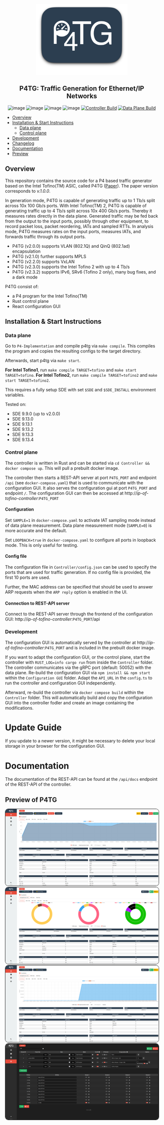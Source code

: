 <div align="center">
 <img src="./logo.png" />
 <h2>P4TG: Traffic Generation for Ethernet/IP Networks</h2>

 ![image](https://img.shields.io/badge/licence-Apache%202.0-blue) ![image](https://img.shields.io/badge/lang-rust-darkred) ![image](https://img.shields.io/badge/built%20with-P4-orange) ![image](https://img.shields.io/badge/v-2.3.2-yellow) [![Controller Build](https://github.com/uni-tue-kn/P4TG/actions/workflows/docker-image.yml/badge.svg)](https://github.com/uni-tue-kn/P4TG/actions/workflows/docker-image.yml) [![Data Plane Build](https://github.com/uni-tue-kn/P4TG/actions/workflows/docker-sde-image.yml/badge.svg)](https://github.com/uni-tue-kn/P4TG/actions/workflows/docker-sde-image.yml)

</div>

- [Overview](#overview)
- [Installation & Start Instructions](#installation--start-instructions)
  - [Data plane](#data-plane)
  - [Control plane](#control-plane)
- [Development](#development)
- [Changelog](./CHANGELOG.md)
- [Documentation](#documentation)
- [Preview](#preview-of-p4tg)

## Overview 
This repository contains the source code for a P4 based traffic generator based on the Intel Tofino(TM) ASIC, called P4TG (<a href="https://ieeexplore.ieee.org/document/10048513">Paper</a>).
The paper version corresponds to *v.1.0.0*.

In generation mode, P4TG is capable of generating traffic up to 1 Tb/s split across 10x 100 Gb/s ports. 
With Intel Tofino(TM) 2, P4TG is capable of generating traffic up to 4 Tb/s split across 10x 400 Gb/s ports.
Thereby it measures rates directly in the data plane. Generated traffic may be fed back from the output to the input ports, possibly through other equipment, to record packet loss, packet reordering, IATs and sampled RTTs. 
In analysis mode, P4TG measures rates on the input ports, measures IATs, and forwards traffic through its output ports. 

- P4TG (v2.0.0) supports VLAN (802.1Q) and QinQ (802.1ad) encapsulation
- P4TG (v2.1.0) further supports MPLS 
- P4TG (v2.2.0) supports VxLAN
- P4TG (v2.3.0) supports the Intel Tofino 2 with up to 4 Tb/s
- P4TG (v2.3.2) supports IPv6, SRv6 (Tofino 2 only), many bug fixes, and a dark mode

P4TG consist of:

- a P4 program for the Intel Tofino(TM)
- Rust control plane
- React configuration GUI

## Installation & Start Instructions

### Data plane

Go to `P4-Implementation` and compile p4tg via `make compile`. 
This compiles the program and copies the resulting configs to the target directory.

Afterwards, start p4tg via `make start`.

**For Intel Tofino1**, run `make compile TARGET=tofino` and `make start TARGET=tofino`.
**For Intel Tofino2**, run `make compile TARGET=tofino2` and `make start TARGET=tofino2`.

This requires a fully setup SDE with set `$SDE` and `$SDE_INSTALL` environment variables.

Tested on:
  - SDE 9.9.0 (up to v2.0.0)
  - SDE 9.13.0 
  - SDE 9.13.1
  - SDE 9.13.2
  - SDE 9.13.3
  - SDE 9.13.4

### Control plane

The controller is written in Rust and can be started via `cd Controller && docker compose up`. This will pull a prebuilt docker image.

The controller then starts a REST-API server at port `P4TG_PORT` and endpoint `/api` (see `docker-compose.yaml`) that is used to communicate with the configuration GUI.
It also serves the configuration gui at port `P4TG_PORT` and endpoint `/`.
The configuration GUI can then be accessed at http://*ip-of-tofino-controller*:`P4TG_PORT`

#### Configuration 

Set `SAMPLE=1` in `docker-compose.yaml` to activate IAT sampling mode instead of data plane measurement.
Data plane measurement mode (`SAMPLE=0`) is more accurate and the default.

Set `LOOPBACK=true` in `docker-compose.yaml` to configure all ports in loopback mode. This is only useful for testing.

#### Config file 

The configuration file in `Controller/config.json` can be used to specify the ports that are used for traffic generation.
If no config file is provided, the first 10 ports are used. 

Further, the MAC address can be specified that should be used to answer ARP requests when the `ARP reply` option is enabled in the UI.

#### Connection to REST-API server

Connect to the REST-API server through the frontend of the configuration GUI: http://*ip-of-tofino-controller*:`P4TG_PORT`/api

### Development

The configuration GUI is automatically served by the controller at http://*ip-of-tofino-controller*:`P4TG_PORT` and is included in the prebuilt docker image.

If you want to adapt the configuration GUI, or the control plane, start the controller with `RUST_LOG=info cargo run` from inside the `Controller` folder.
The controller communicates via the gRPC port (default: 50052) with the data plane.
Re-build the configuration GUI via `npm install && npm start` within the `Configuration GUI` folder.
Adapt the `API_URL` in the `config.ts` to run the controller and configuration GUI independently.

Afterward, re-build the controller via `docker compose build` within the `Controller` folder.
This will automatically build and copy the configuration GUI into the controller fodler and create an image containing the modifications.

# Update Guide

If you update to a newer version, it might be necessary to delete your local storage in your browser for the configuration GUI.

# Documentation

The documentation of the REST-API can be found at the `/api/docs` endpoint of the REST-API of the controller.

## Preview of P4TG

<img alt="image" style="border-radius: 10px; border: 1px solid #000;" src="preview.png"/>
<img alt="image" style="border-radius: 10px; border: 1px solid #000;" src="preview-2.png"/>
<img alt="image" style="border-radius: 10px; border: 1px solid #000;" src="preview-3.png"/>
<img alt="image" style="border-radius: 10px; border: 1px solid #000;" src="preview-4.png"/>
